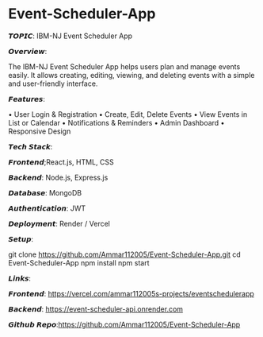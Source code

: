 # Event-Scheduler-App

𝙏𝙊𝙋𝙄𝘾: IBM-NJ Event Scheduler App

𝙊𝙫𝙚𝙧𝙫𝙞𝙚𝙬:

The IBM-NJ Event Scheduler App helps users plan and manage events easily. It allows creating, editing, viewing, and deleting events with a simple and user-friendly interface.

𝙁𝙚𝙖𝙩𝙪𝙧𝙚𝙨:

• User Login & Registration 
• Create, Edit, Delete Events 
• View Events in List or Calendar 
• Notifications & Reminders 
• Admin Dashboard 
• Responsive Design

𝙏𝙚𝙘𝙝 𝙎𝙩𝙖𝙘𝙠:

𝙁𝙧𝙤𝙣𝙩𝙚𝙣𝙙;React.js, HTML, CSS

𝘽𝙖𝙘𝙠𝙚𝙣𝙙: Node.js, Express.js

𝘿𝙖𝙩𝙖𝙗𝙖𝙨𝙚: MongoDB

𝘼𝙪𝙩𝙝𝙚𝙣𝙩𝙞𝙘𝙖𝙩𝙞𝙤𝙣: JWT

𝘿𝙚𝙥𝙡𝙤𝙮𝙢𝙚𝙣𝙩: Render / Vercel

𝙎𝙚𝙩𝙪𝙥:

git clone https://github.com/Ammar112005/Event-Scheduler-App.git 
cd Event-Scheduler-App 
npm install 
npm start

𝙇𝙞𝙣𝙠𝙨:

𝙁𝙧𝙤𝙣𝙩𝙚𝙣𝙙: https://vercel.com/ammar112005s-projects/eventschedulerapp

𝘽𝙖𝙘𝙠𝙚𝙣𝙙: https://event-scheduler-api.onrender.com

𝙂𝙞𝙩𝙝𝙪𝙗 𝙍𝙚𝙥𝙤:https://github.com/Ammar112005/Event-Scheduler-App
